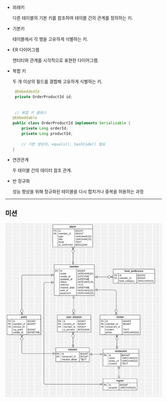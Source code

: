 - 외래키
    
    다른 테이블의 기본 키를 참조하여 테이블 간의 관계를 정의하는 키.
    
- 기본키
    
    테이블에서 각 행을 고유하게 식별하는 키.
    
- ER 다이어그램
    
    엔티티와 관계를 시각적으로 표현한 다이어그램.
    
- 복합 키
    
    두 개 이상의 필드를 결합해 고유하게 식별하는 키.
    
    ```java
     @EmbeddedId
     private OrderProductId id;
        
        
     // 복합 키 클래스
    @Embeddable
    public class OrderProductId implements Serializable {
        private Long orderId;
        private Long productId;
    
        // 기본 생성자, equals(), hashCode() 필요
    }
    ```
    
- 연관관계
    
    두 테이블 간의 데이터 참조 관계.
- 반 정규화
    
    성능 향상을 위해 정규화된 테이블을 다시 합치거나 중복을 허용하는 과정
---

## 미션
![img](week1-mission.jpg)
